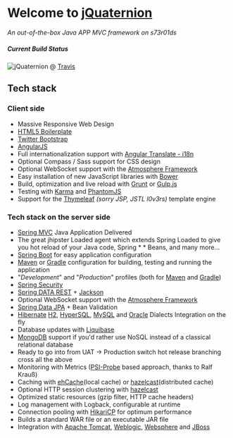 #  Welcome to **[jQuaternion](http://stryng.github.io/JQuaternion)**
_An out-of-the-box Java APP MVC framework on s73r01ds_
##### Current Build Status 
![jQuaternion](https://travis-ci.org/stryng/JQuaternion.svg) @ [Travis](https://travis-ci.org/stryng/JQuaternion)
##  Tech stack
###  Client side

* Massive Responsive Web Design
* [HTML5 Boilerplate](http://html5boilerplate.com/)
* [Twitter Bootstrap](http://getbootstrap.com/)
* [AngularJS](https://angularjs.org/)
* Full internationalization support with [Angular Translate - i18n](http://angular-translate.github.io/)
* Optional Compass / Sass support for CSS design
* Optional WebSocket support with the [Atmosphere Framework](http://async-io.org/release.html)
* Easy installation of new JavaScript libraries with [Bower](http://bower.io/)
* Build, optimization and live reload with [Grunt](http://gruntjs.com/) or [Gulp.js](http://gulpjs.com/)
* Testing with [Karma](http://karma-runner.github.io/) and [PhantomJS](http://phantomjs.org/)
* Support for the [Thymeleaf](http://www.thymeleaf.org/) _(sorry JSP, JSTL l0v3rs)_ template engine

### Tech stack on the server side
* [Spring MVC](http://projects.spring.io/spring-framework/) Java Application Delivered
* The great jhipster Loaded agent which extends Spring Loaded to give you hot reload of your Java code, Spring * * Beans, and many more...
* [Spring Boot](http://projects.spring.io/spring-boot/) for easy application configuration
* [Maven](http://maven.apache.org/) or [Gradle](http://www.gradle.org/) configuration for building, testing and running the application
* "_Development_" and "_Production_" profiles (both for [Maven](http://maven.apache.org/) and [Gradle](http://www.gradle.org/))
* [Spring Security](http://projects.spring.io/spring-security/)
* [Spring DATA REST](http://projects.spring.io/spring-data-rest/) + [Jackson](http://jackson.codehaus.org/)
* Optional WebSocket support with the [Atmosphere Framework](http://async-io.org/release.html)
* [Spring Data JPA](http://projects.spring.io/spring-data-jpa/) + Bean Validation
* [Hibernate](http://hibernate.org/) [H2](http://www.h2database.com/), [HyperSQL](http://hsqldb.org/), [MySQL](http://www.mysql.com/) and [Oracle](http://www.oracle.com/us/products/database/overview/index.html) Dialects Integration on the fly
* Database updates with [Liquibase](http://www.liquibase.org/)
* [MongoDB](http://www.mongodb.com/) support if you'd rather use NoSQL instead of a classical relational database
* Ready to go into from UAT -> Production switch hot release branching cross all the above
* Monitoring with Metrics ([PSI-Probe](https://code.google.com/p/psi-probe/) based approach, thanks to Ralf Krauß)
* Caching with [ehCache](http://ehcache.org/)(local cache) or [hazelcast](http://hazelcast.com/)(distributed cache)
* Optional HTTP session clustering with [hazelcast](http://hazelcast.com/)
* Optimized static resources (gzip filter, HTTP cache headers)
* Log management with Logback, configurable at runtime
* Connection pooling with [HikariCP](http://brettwooldridge.github.io/HikariCP/) for optimum performance
* Builds a standard WAR file or an executable JAR file
* Integration with [Apache Tomcat](http://tomcat.apache.org/), [Weblogic](http://www.oracle.com/technetwork/middleware/weblogic/overview/index.html), [Websphere](http://www-01.ibm.com/software/websphere/) and [JBoss](http://www.redhat.com/en/technologies/jboss-middleware)